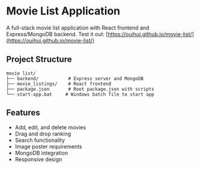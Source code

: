 # Movie List Application

A full-stack movie list application with React frontend and Express/MongoDB backend.
Test it out: [https://ouihui.github.io/movie-list/](https://ouihui.github.io/movie-list/)

## Project Structure
```
movie list/
├── backend/           # Express server and MongoDB
├── movie_listings/    # React frontend
├── package.json       # Root package.json with scripts
└── start-app.bat     # Windows batch file to start app
```
## Features

- Add, edit, and delete movies
- Drag and drop ranking
- Search functionality
- Image poster requirements
- MongoDB integration
- Responsive design
